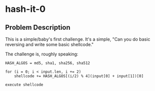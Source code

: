 # hash-it-0

## Problem Description

This is a simple/baby's first challenge. It's a simple, "Can you do basic
reversing and write some basic shellcode."

The challenge is, roughly speaking:

```
HASH_ALGOS = md5, sha1, sha256, sha512

for (i = 0; i < input.len, i += 2)
    shellcode += HASH_ALGOS[(i/2) % 4](input[0] + input[1])[0]

execute shellcode
```
